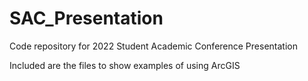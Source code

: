 # SAC_Presentation
Code repository for 2022 Student Academic Conference Presentation

Included are the files to show examples of using ArcGIS
